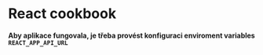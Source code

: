 # React cookbook

**Aby aplikace fungovala, je třeba provést konfiguraci enviroment variables `REACT_APP_API_URL`**
